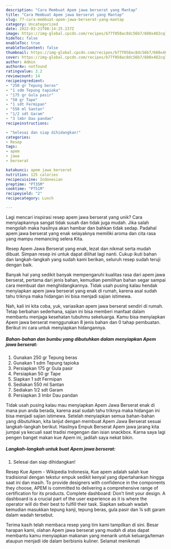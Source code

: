 ```yaml
---
description: "Cara Membuat Apem jawa berserat yang Mantap"
title: "Cara Membuat Apem jawa berserat yang Mantap"
slug: 77-cara-membuat-apem-jawa-berserat-yang-mantap
category: Uncategorized
date: 2022-03-21T08:14:25.237Z
image: https://img-global.cpcdn.com/recipes/b77f058ac8dc56b7/680x482cq70/apem-jawa-berserat-foto-resep-utama.jpg
hideToc: false
enableToc: true
enableTocContent: false
thumbnail: https://img-global.cpcdn.com/recipes/b77f058ac8dc56b7/680x482cq70/apem-jawa-berserat-foto-resep-utama.jpg
cover: https://img-global.cpcdn.com/recipes/b77f058ac8dc56b7/680x482cq70/apem-jawa-berserat-foto-resep-utama.jpg
author: Admin
authorAv: notfound
ratingvalue: 3.2
reviewcount: 14
recipeingredient:
- "250 gr Tepung beras"
- "1 sdm Tepung tapioka"
- "175 gr Gula pasir"
- "50 gr Tape"
- "1 sdt Fermipan"
- "550 ml Santan"
- "1/2 sdt Garam"
- "3 lmbr Dau pandan"
recipeinstructions:

- "Selesai dan siap dihidangkan!"
categories:
- Resep
tags:
- apem
- jawa
- berserat

katakunci: apem jawa berserat 
nutrition: 125 calories
recipecuisine: Indonesian
preptime: "PT35M"
cooktime: "PT51M"
recipeyield: "2"
recipecategory: Lunch

---
```





Lagi mencari inspirasi resep apem jawa berserat yang unik? Cara menyiapkannya sangat tidak susah dan tidak juga mudah. Jika salah mengolah maka hasilnya akan hambar dan bahkan tidak sedap. Padahal apem jawa berserat yang enak selayaknya memiliki aroma dan cita rasa yang mampu memancing selera Kita.





Resep Apem Jawa Berserat yang enak, lezat dan nikmat serta mudah dibuat. Simpan resep ini untuk dapat dilihat lagi nanti. Cukup ikuti bahan dan langkah-langkah yang sudah kami berikan, seluruh resep sudah teruji dengan baik.

Banyak hal yang sedikit banyak mempengaruhi kualitas rasa dari apem jawa berserat, pertama dari jenis bahan, kemudian pemilihan bahan segar sampai cara membuat dan menghidangkannya. Tidak usah pusing kalau hendak menyiapkan apem jawa berserat yang enak di rumah, karena asal sudah tahu triknya maka hidangan ini bisa menjadi sajian istimewa.






Nah, kali ini kita coba, yuk, variasikan apem jawa berserat sendiri di rumah. Tetap berbahan sederhana, sajian ini bisa memberi manfaat dalam membantu menjaga kesehatan tubuhmu sekeluarga. Kamu bisa menyiapkan Apem jawa berserat menggunakan 8 jenis bahan dan 0 tahap pembuatan. Berikut ini cara untuk menyiapkan hidangannya.

<!--inarticleads1-->

##### Bahan-bahan dan bumbu yang dibutuhkan dalam menyiapkan Apem jawa berserat:

1. Gunakan 250 gr Tepung beras
1. Gunakan 1 sdm Tepung tapioka
1. Persiapkan 175 gr Gula pasir
1. Persiapkan 50 gr Tape
1. Siapkan 1 sdt Fermipan
1. Sediakan 550 ml Santan
1. Sediakan 1/2 sdt Garam
1. Persiapkan 3 lmbr Dau pandan


Tidak usah pusing kalau mau menyiapkan Apem Jawa Berserat enak di mana pun anda berada, karena asal sudah tahu triknya maka hidangan ini bisa menjadi sajian istimewa. Setelah menyiapkan semua bahan-bahan yang dibutuhkan, kita lanjut dengan membuat Apem Jawa Berserat sesuai langkah-langkah berikut. Hasilnya Empuk Berserat Apem jawa jarang kita jumpai ya kecuali saat tradisi megengan dan isian snackbox. Karna saya lagi pengen banget makan kue Apem ini, jadilah saya nekat bikin. 

<!--inarticleads2-->

##### Langkah-langkah untuk buat Apem jawa berserat:


1. Selesai dan siap dihidangkan!

Resep Kue Apem - Wikipedia Indonesia, Kue apem adalah salah kue tradisional dengan tekstur empuk sedikit kenyal yang dipertahankan hingga saat ini dan masih. To provide designers with confidence in the components they choose, APEM is committed to delivering a comprehensive range of certification for its products. Complete dashboard: Don&#39;t limit your design. A dashboard is a crucial part of the user experience as it is where the operator will do their best to fulfill their task. Siapkan sebuah wadah kemudian masukkan tepung kanji, tepung beras, gula pasir dan ¼ sdt garam dalam wadah tersebut. 

Terima kasih telah membaca resep yang tim kami tampilkan di sini. Besar harapan kami, olahan Apem jawa berserat yang mudah di atas dapat membantu kamu menyiapkan makanan yang menarik untuk keluarga/teman ataupun menjadi ide dalam berbisnis kuliner. Selamat menikmati
